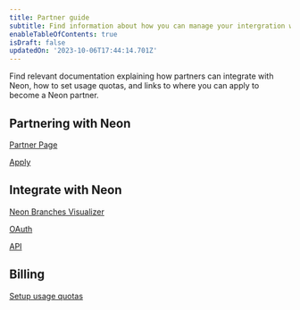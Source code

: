 ```yaml
---
title: Partner guide
subtitle: Find information about how you can manage your intergration with Neon
enableTableOfContents: true
isDraft: false
updatedOn: '2023-10-06T17:44:14.701Z'
---
```


Find relevant documentation explaining how partners can integrate with Neon, how to set usage quotas, and links to where you can apply to become a Neon partner.

## Partnering with Neon
<DetailIconCards>

<a href="https://neon.tech/partners" description="Discover how Neon can reduce your compute to zero when not in use" icon="hourglass">Partner Page</a>

<a href="https://neon.tech/partners#partners-apply" description="Request partnership online" icon="setup">Apply</a>

</DetailIconCards>

## Integrate with Neon

<DetailIconCards>
<a href="https://github.com/neondatabase/neon-branches-visualizer" description="A Neon branching visualizer app showcasing how to build an OAuth integration with Neon" icon="github">Neon Branches Visualizer</a>
</DetailIconCards>

<DetailIconCards>

<a href="/docs/introduction/auto-suspend" description="Integrate with Neon using OAuth" icon="hourglass">OAuth</a>

<a href="/docs/guides/autoscaling-guide" description="API [intro](docs/guides/partner-intro)" icon="setup">API</a>

</DetailIconCards>

## Billing

<DetailIconCards>

<a href="/docs/guides/autoscaling-guide" description="Use the API to configure billing quotas for your customers" icon="setup">Setup usage quotas</a>

</DetailIconCards>
